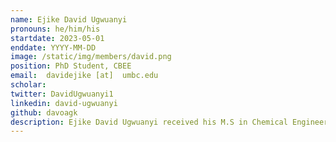 ```yaml
---
name: Ejike David Ugwuanyi
pronouns: he/him/his
startdate: 2023-05-01
enddate: YYYY-MM-DD
image: /static/img/members/david.png
position: PhD Student, CBEE
email:  davidejike [at]  umbc.edu
scholar: 
twitter: DavidUgwuanyi1
linkedin: david-ugwuanyi
github: davoagk
description: Ejike David Ugwuanyi received his M.S in Chemical Engineering from Nigeria at Ahmadu Bello University where he worked on the Production of Antimicrobial Soap from a blend of Moringa Oleifera and Castor oil and also determined the activity of the soap against some selected pathogens such as E.coli, S. aureus, and C. albicans. He is currently pursuing his Ph.D. at the University of Maryland Baltimore County with a research focus on formalizing chemical theories using the Lean theorem prover. Other areas of interest include using HPC to advance energy equity and environmental sustainability. In his free time, he enjoys watching football and interacting with folks.
---
```

